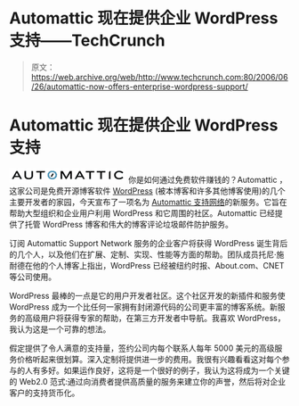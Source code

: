 # Automattic 现在提供企业 WordPress 支持——TechCrunch

> 原文：<https://web.archive.org/web/http://www.techcrunch.com:80/2006/06/26/automattic-now-offers-enterprise-wordpress-support/>

# Automattic 现在提供企业 WordPress 支持

[![](img/3693ad51aa77ca4aa6081dc07eba65fa.png)](https://web.archive.org/web/20220112002544/http://automattic.com/) 你是如何通过免费软件赚钱的？Automattic ，这家公司是免费开源博客软件 [WordPress](https://web.archive.org/web/20220112002544/http://wordpress.org/) (被本博客和许多其他博客使用)的几个主要开发者的家园，今天宣布了一项名为 [Automattic 支持网络](https://web.archive.org/web/20220112002544/http://automattic.com/services/support-network/)的新服务。它旨在帮助大型组织和企业用户利用 WordPress 和它周围的社区。Automattic 已经提供了托管 WordPress 博客和伟大的博客评论垃圾邮件防护服务。

订阅 Automattic Support Network 服务的企业客户将获得 WordPress 诞生背后的几个人，以及他们在扩展、定制、实现、性能等方面的帮助。团队成员托尼·施耐德在他的个人博客上指出，WordPress 已经被纽约时报、About.com、CNET 等公司使用。

WordPress 最棒的一点是它的用户开发者社区。这个社区开发的新插件和服务使 WordPress 成为一个比任何一家拥有封闭源代码的公司更丰富的博客系统。新服务的高级用户将获得专家的帮助，在第三方开发者中导航。我喜欢 WordPress，我认为这是一个可靠的想法。

假定提供了令人满意的支持量，签约公司内每个联系人每年 5000 美元的高级服务价格听起来很划算。深入定制将提供进一步的费用。我很有兴趣看看这对每个参与的人有多好。如果运作良好，这将是一个很好的例子，我认为这将成为一个关键的 Web2.0 范式:通过向消费者提供高质量的服务来建立你的声誉，然后将对企业客户的支持货币化。